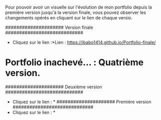 Pour pouvoir avoir un visuelle sur l'évolution de mon portfolio depuis la première version jusqu'à la version finale, vous pouvez observer les changements opérés en cliquant sur le lien de chaque versio.

##################### Version finale ############################

 - Cliquez sur le lien :*Lien : https://ibabo1414.github.io/Portfolio-finale/
# Portfolio inachevé... : Quatrième version.


##################### Deuxième version ############################
 - Cliquez sur le lien : * 
##################### Première version #############################
- Cliquez sur le lien : *
